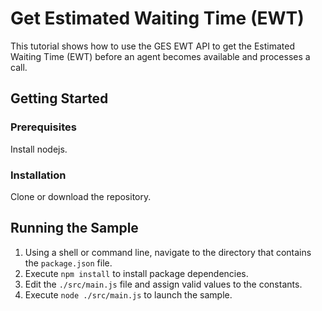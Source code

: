 # Get Estimated Waiting Time (EWT)

This tutorial shows how to use the GES EWT API to get the Estimated Waiting Time (EWT) before an agent becomes available and processes a call.

## Getting Started

### Prerequisites

Install nodejs.

### Installation

Clone or download the repository.

## Running the Sample

1. Using a shell or command line, navigate to the directory that contains the `package.json` file.
2. Execute `npm install` to install package dependencies.
3. Edit the `./src/main.js` file and assign valid values to the constants.
4. Execute `node ./src/main.js` to launch the sample.
